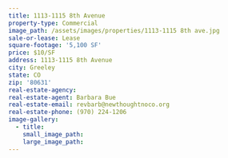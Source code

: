 ```yaml
---
title: 1113-1115 8th Avenue
property-type: Commercial
image_path: /assets/images/properties/1113-1115 8th ave.jpg
sale-or-lease: Lease
square-footage: '5,100 SF'
price: $10/SF
address: 1113-1115 8th Avenue
city: Greeley
state: CO
zip: '80631'
real-estate-agency:
real-estate-agent: Barbara Bue
real-estate-email: revbarb@newthoughtnoco.org
real-estate-phone: (970) 224-1206
image-gallery:
  - title:
    small_image_path:
    large_image_path:
---
```



